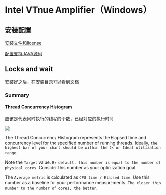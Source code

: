 # Intel VTnue Amplifier（Windows）

## 安装配置

[安装文件和license](http://7xpmu3.com1.z0.glb.clouddn.com/Vtune.rar)

[配置支持JAVA源码](https://software.intel.com/en-us/articles/java-support-is-back-in-vtune-amplifier-xe)

## Locks and wait

安装好之后，在安装目录可以看到文档

### Summary

#### Thread Concurrency Histogram

应该是代表同时执行的线程的个数，已经对应的执行时间

![](http://7xpmu3.com1.z0.glb.clouddn.com/Thread%20Concurrency%20Histogram.png)

The Thread Concurrency Histogram represents the Elapsed time and concurrency level for the specified number of running threads. Ideally, `the highest bar of your chart should be within the Ok or Ideal utilization range`.

Note the `Target` value. `By default, this number is equal to the number of physical cores`. Consider this number as your optimization goal.

The `Average metric` is calculated as `CPU time / Elapsed time`. Use this number as a baseline for your performance measurements. `The closer this number to the number of cores, the better`.